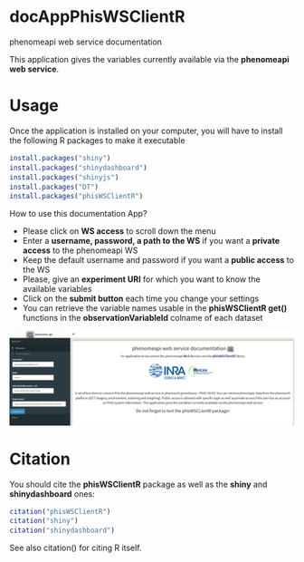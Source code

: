 # docAppPhisWSClientR

phenomeapi web service documentation

This application gives the variables currently available via the **phenomeapi web service**.
                    
# Usage

Once the application is installed on your computer, you will have to install the following R packages to make it executable

```R
install.packages("shiny")
install.packages("shinydashboard")
install.packages("shinyjs")
install.packages("DT")
install.packages("phisWSClientR")
```

How to use this documentation App?

* Please click on __WS access__ to scroll down the menu
* Enter a __username, password, a path to the WS__ if you want a __private access__ to the phenomeapi WS
* Keep the default username and password if you want a __public access__ to the WS
* Please, give an __experiment URI__ for which you want to know the available variables
* Click on the __submit button__ each time you change your settings
* You can retrieve the variable names usable in the __phisWSClientR get()__ functions in the __observationVariableId__ colname of each dataset

![welcome](www/welcomeUR.png)

# Citation

You should cite the **phisWSClientR** package as well as the **shiny** and **shinydashboard** ones:

```R
citation("phisWSClientR")
citation("shiny")
citation("shinydashboard")
```

See also citation() for citing R itself.
